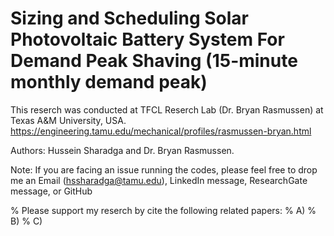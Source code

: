 # Sizing and Scheduling Solar Photovoltaic Battery System For Demand Peak Shaving (15-minute monthly demand peak)

This reserch was conducted at TFCL Reserch Lab (Dr. Bryan Rasmussen) at Texas A&M University, USA.
https://engineering.tamu.edu/mechanical/profiles/rasmussen-bryan.html




Authors: Hussein Sharadga and Dr. Bryan Rasmussen.


Note: If you are facing an issue running the codes, please feel free to drop me an Email (hssharadga@tamu.edu), LinkedIn message, ResearchGate message, or GitHub


% Please support my reserch by cite the following related papers:
% A)
% B)
% C)
